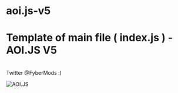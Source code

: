# aoi.js-v5
<h1> Template of main file ( index.js ) - AOI.JS V5</h1> <br>
Twitter @FyberMods :)

![AOI.JS](https://cdn.discordapp.com/attachments/892853364377911327/1023155126447374336/20220924_115304.jpg)
